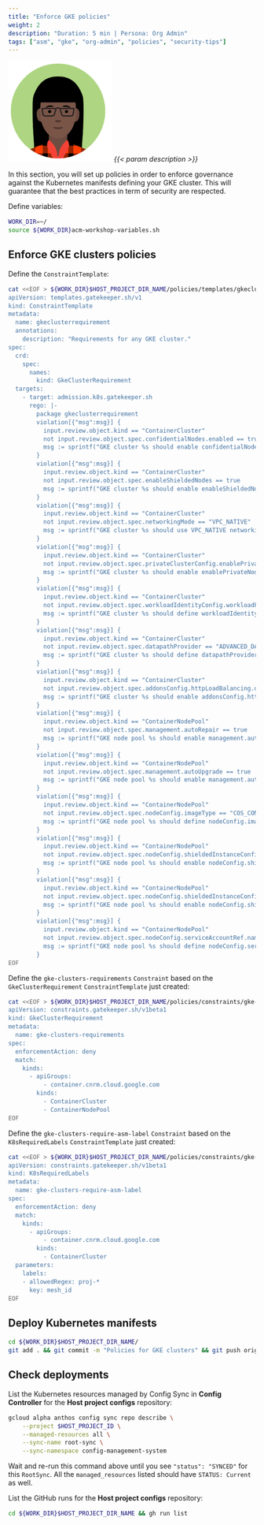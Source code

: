 ```yaml
---
title: "Enforce GKE policies"
weight: 2
description: "Duration: 5 min | Persona: Org Admin"
tags: ["asm", "gke", "org-admin", "policies", "security-tips"]
---
```

![Org Admin](/images/org-admin.png)
_{{< param description >}}_

In this section, you will set up policies in order to enforce governance against the Kubernetes manifests defining your GKE cluster. This will guarantee that the best practices in term of security are respected.

Define variables:
```Bash
WORK_DIR=~/
source ${WORK_DIR}acm-workshop-variables.sh
```

## Enforce GKE clusters policies

Define the `ConstraintTemplate`:
```Bash
cat <<EOF > ${WORK_DIR}$HOST_PROJECT_DIR_NAME/policies/templates/gkeclusterrequirement.yaml
apiVersion: templates.gatekeeper.sh/v1
kind: ConstraintTemplate
metadata:
  name: gkeclusterrequirement
  annotations:
    description: "Requirements for any GKE cluster."
spec:
  crd:
    spec:
      names:
        kind: GkeClusterRequirement
  targets:
    - target: admission.k8s.gatekeeper.sh
      rego: |-
        package gkeclusterrequirement
        violation[{"msg":msg}] {
          input.review.object.kind == "ContainerCluster"
          not input.review.object.spec.confidentialNodes.enabled == true
          msg := sprintf("GKE cluster %s should enable confidentialNodes.", [input.review.object.metadata.name])
        }
        violation[{"msg":msg}] {
          input.review.object.kind == "ContainerCluster"
          not input.review.object.spec.enableShieldedNodes == true
          msg := sprintf("GKE cluster %s should enable enableShieldedNodes.", [input.review.object.metadata.name])
        }
        violation[{"msg":msg}] {
          input.review.object.kind == "ContainerCluster"
          not input.review.object.spec.networkingMode == "VPC_NATIVE"
          msg := sprintf("GKE cluster %s should use VPC_NATIVE networkingMode.", [input.review.object.metadata.name])
        }
        violation[{"msg":msg}] {
          input.review.object.kind == "ContainerCluster"
          not input.review.object.spec.privateClusterConfig.enablePrivateNodes == true
          msg := sprintf("GKE cluster %s should enable enablePrivateNodes.", [input.review.object.metadata.name])
        }
        violation[{"msg":msg}] {
          input.review.object.kind == "ContainerCluster"
          not input.review.object.spec.workloadIdentityConfig.workloadPool
          msg := sprintf("GKE cluster %s should define workloadIdentityConfig.workloadPool.", [input.review.object.metadata.name])
        }
        violation[{"msg":msg}] {
          input.review.object.kind == "ContainerCluster"
          not input.review.object.spec.datapathProvider == "ADVANCED_DATAPATH"
          msg := sprintf("GKE cluster %s should define datapathProvider as ADVANCED_DATAPATH to use GKE Dataplane V2.", [input.review.object.metadata.name])
        }
        violation[{"msg":msg}] {
          input.review.object.kind == "ContainerCluster"
          not input.review.object.spec.addonsConfig.httpLoadBalancing.disabled == false
          msg := sprintf("GKE cluster %s should enable addonsConfig.httpLoadBalancing.", [input.review.object.metadata.name])
        }
        violation[{"msg":msg}] {
          input.review.object.kind == "ContainerNodePool"
          not input.review.object.spec.management.autoRepair == true
          msg := sprintf("GKE node pool %s should enable management.autoRepair.", [input.review.object.metadata.name])
        }
        violation[{"msg":msg}] {
          input.review.object.kind == "ContainerNodePool"
          not input.review.object.spec.management.autoUpgrade == true
          msg := sprintf("GKE node pool %s should enable management.autoUpgrade.", [input.review.object.metadata.name])
        }
        violation[{"msg":msg}] {
          input.review.object.kind == "ContainerNodePool"
          not input.review.object.spec.nodeConfig.imageType == "COS_CONTAINERD"
          msg := sprintf("GKE node pool %s should define nodeConfig.imageType as COS_CONTAINERD.", [input.review.object.metadata.name])
        }
        violation[{"msg":msg}] {
          input.review.object.kind == "ContainerNodePool"
          not input.review.object.spec.nodeConfig.shieldedInstanceConfig.enableIntegrityMonitoring == true
          msg := sprintf("GKE node pool %s should enable nodeConfig.shieldedInstanceConfig.enableIntegrityMonitoring.", [input.review.object.metadata.name])
        }
        violation[{"msg":msg}] {
          input.review.object.kind == "ContainerNodePool"
          not input.review.object.spec.nodeConfig.shieldedInstanceConfig.enableSecureBoot == true
          msg := sprintf("GKE node pool %s should enable nodeConfig.shieldedInstanceConfig.enableSecureBoot.", [input.review.object.metadata.name])
        }
        violation[{"msg":msg}] {
          input.review.object.kind == "ContainerNodePool"
          not input.review.object.spec.nodeConfig.serviceAccountRef.name
          msg := sprintf("GKE node pool %s should define nodeConfig.serviceAccountRef.", [input.review.object.metadata.name])
        }
EOF
```

Define the `gke-clusters-requirements` `Constraint` based on the `GkeClusterRequirement` `ConstraintTemplate` just created:
```Bash
cat <<EOF > ${WORK_DIR}$HOST_PROJECT_DIR_NAME/policies/constraints/gke-clusters-requirements.yaml
apiVersion: constraints.gatekeeper.sh/v1beta1
kind: GkeClusterRequirement
metadata:
  name: gke-clusters-requirements
spec:
  enforcementAction: deny
  match:
    kinds:
      - apiGroups:
          - container.cnrm.cloud.google.com
        kinds:
          - ContainerCluster
          - ContainerNodePool
EOF
```

Define the `gke-clusters-require-asm-label` `Constraint` based on the `K8sRequiredLabels` `ConstraintTemplate` just created:
```Bash
cat <<EOF > ${WORK_DIR}$HOST_PROJECT_DIR_NAME/policies/constraints/gke-clusters-require-asm-label.yaml
apiVersion: constraints.gatekeeper.sh/v1beta1
kind: K8sRequiredLabels
metadata:
  name: gke-clusters-require-asm-label
spec:
  enforcementAction: deny
  match:
    kinds:
      - apiGroups:
          - container.cnrm.cloud.google.com
        kinds:
          - ContainerCluster
  parameters:
    labels:
    - allowedRegex: proj-*
      key: mesh_id
EOF
```

## Deploy Kubernetes manifests

```Bash
cd ${WORK_DIR}$HOST_PROJECT_DIR_NAME/
git add . && git commit -m "Policies for GKE clusters" && git push origin main
```

## Check deployments

List the Kubernetes resources managed by Config Sync in **Config Controller** for the **Host project configs** repository:
```Bash
gcloud alpha anthos config sync repo describe \
    --project $HOST_PROJECT_ID \
    --managed-resources all \
    --sync-name root-sync \
    --sync-namespace config-management-system
```
Wait and re-run this command above until you see `"status": "SYNCED"` for this `RootSync`. All the `managed_resources` listed should have `STATUS: Current` as well.

List the GitHub runs for the **Host project configs** repository:
```Bash
cd ${WORK_DIR}$HOST_PROJECT_DIR_NAME && gh run list
```